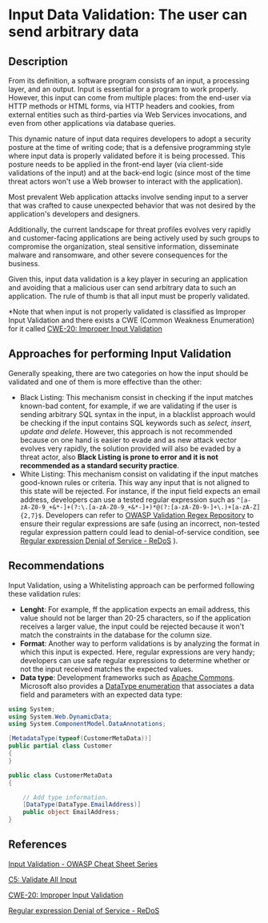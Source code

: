 # Input Data Validation: The user can send arbitrary data

## Description

From its definition, a software program consists of an input, a processing layer, and an output. Input is essential for a program to work properly. However, this input can come from multiple places: from the end-user via HTTP methods or HTML forms, via HTTP headers and cookies, from external entities such as third-parties via Web Services invocations, and even from other applications via database queries. 

This dynamic nature of input data requires developers to adopt a security posture at the time of writing code; that is a defensive programming style where input data is properly validated before it is being processed. This posture needs to be applied in the front-end layer (via client-side validations of the input) and at the back-end logic (since most of the time threat actors won't use a Web browser to interact with the application).

Most prevalent Web application attacks involve sending input to a server that was crafted to cause unexpected behavior that was not desired by the application's developers and designers.

Additionally, the current landscape for threat profiles evolves very rapidly and customer-facing applications are being actively used by such groups to compromise the organization, steal sensitive information, disseminate malware and ransomware, and other severe consequences for the business.

Given this, input data validation is a key player in securing an application and avoiding that a malicious user can send arbitrary data to such an application. The rule of thumb is that all input must be properly validated.

*Note that when input is not properly validated is classified as Improper Input Validation and there exists a CWE (Common Weakness Enumeration) for it called [CWE-20: Improper Input Validation](https://cwe.mitre.org/data/definitions/20.html)

## Approaches for performing Input Validation

Generally speaking, there are two categories on how the input should be validated and one of them is more effective than the other:

* Black Listing: This mechanism consist in checking if the input matches known-bad content, for example, if we are validating if the user is sending arbitrary SQL syntax in the input, in a blacklist approach would be checking if the input contains SQL keywords such as *select, insert, update and delete*. However, this approach is not recommended because on one hand is easier to evade and as new attack vector evolves very rapidly, the solution provided will also be evaded by a threat actor, also **Black Listing is prone to error and it is not recommended as a standard security practice**.
* White Listing: This mechanism consist on validating if the input matches good-known rules or criteria. This way any input that is not aligned to this state will be rejected. For instance, if the input field expects an email address, developers can use a tested regular expression such as 
  ```^[a-zA-Z0-9_+&*-]+(?:\.[a-zA-Z0-9_+&*-]+)*@(?:[a-zA-Z0-9-]+\.)+[a-zA-Z]{2,7}$```. Developers can refer to [OWASP Validation Regex Repository](https://owasp.org/www-community/OWASP_Validation_Regex_Repository) to ensure their regular expressions are safe (using an incorrect, non-tested regular expression pattern could lead to denial-of-service condition, see [Regular expression Denial of Service - ReDoS](https://owasp.org/www-community/attacks/Regular_expression_Denial_of_Service_-_ReDoS) ).

## Recommendations 
Input Validation, using a Whitelisting approach can be performed following these validation rules:
* **Lenght**: For example, ff the application expects an email address, this value should not be larger than 20-25 characters, so if the application receives a larger value, the input could be rejected because it won't match the constraints in the database for the column size. 
* **Format**: Another way to perform validations is by analyzing the format in which this input is expected. Here, regular expressions are very handy; developers can use safe regular expressions to determine whether or not the input received matches the expected values.
* **Data type**: Development frameworks such as [Apache Commons](https://commons.apache.org/proper/commons-validator/apidocs/org/apache/commons/validator/package-summary.html#doc.Usage.validator). Microsoft also provides a [DataType enumeration](https://docs.microsoft.com/en-us/dotnet/api/system.componentmodel.dataannotations.datatype?view=net-5.0) that associates a data field and parameters with an expected data type:

```c#
using System;
using System.Web.DynamicData;
using System.ComponentModel.DataAnnotations;

[MetadataType(typeof(CustomerMetaData))]
public partial class Customer
{
}

public class CustomerMetaData
{

    // Add type information.
    [DataType(DataType.EmailAddress)]
    public object EmailAddress;
}
```

## References
[Input Validation - OWASP Cheat Sheet Series](https://cheatsheetseries.owasp.org/cheatsheets/Input_Validation_Cheat_Sheet.html)

[C5: Validate All Input](https://owasp.org/www-project-proactive-controls/v3/en/c5-validate-inputs)

[CWE-20: Improper Input Validation](https://cwe.mitre.org/data/definitions/20.html)

[Regular expression Denial of Service - ReDoS](https://owasp.org/www-community/attacks/Regular_expression_Denial_of_Service_-_ReDoS)